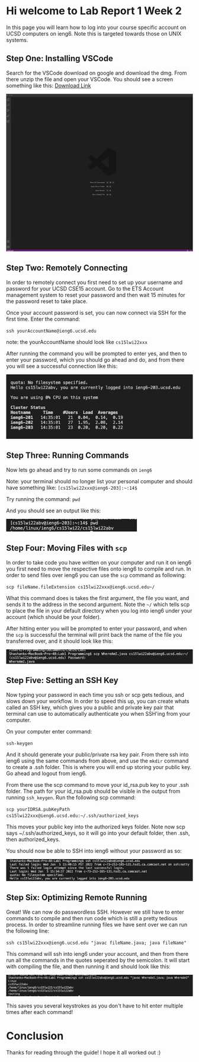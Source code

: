 # Hi welcome to Lab Report 1 Week 2

In this page you will learn how to log into your course specific account on UCSD computers on ieng6. Note this is targeted towards those on UNIX systems.

## Step One: Installing VSCode

Search for the VSCode download on google and download the dmg. From there unzip the file and open your VSCode. You should see a screen something like this:
[Download Link](https://code.visualstudio.com/download)

![VSCode Example Image](VSCode.png)

## Step Two: Remotely Connecting

In order to remotely connect you first need to set up your username and password for your UCSD CSE15 account. Go to the ETS Account management system to reset your password and then wait 15 minutes for the password reset to take place.

Once your account password is set, you can now connect via SSH for the first time. Enter the command:

`ssh yourAccountName@ieng6.ucsd.edu`

note: the yourAccountName should look like `cs15lwi22xxx`

After running the command you will be prompted to enter yes, and then to enter your password, which you should go ahead and do, and from there you will see a successful connection like this:

![Logged In](loggedInSuccessfully.png)

## Step Three: Running Commands

Now lets go ahead and try to run some commands on `ieng6`

Note: your terminal should no longer list your personal computer and should have something like:
`[cs15lwi22xxx@ieng6-203]:~:14$ `

Try running the command: `pwd`

And you should see an output like this:

![Running Command](runningCommand.png)

## Step Four: Moving Files with `scp`

In order to take code you have written on your computer and run it on ieng6 you first need to move the respective files onto ieng6 to compile and run. In order to send files over ieng6 you can use the `scp` command as following:

`scp fileName.fileExtension cs15lwi22xxx@ieng6.ucsd.edu~/`

What this command does is takes the first argument, the file you want, and sends it to the address in the second argument. Note the `~/` which tells scp to place the file in your default directory when you log into ieng6 under your account (which should be your folder).

After hitting enter you will be prompted to enter your password, and when the `scp` is successful the terminal will print back the name of the file you transferred over, and it should look like this:

![SCP Example](scpExample.png)

## Step Five: Setting an SSH Key

Now typing your password in each time you ssh or scp gets tedious, and slows down your workflow. In order to speed this up, you can create whats called an SSH key, which gives you a public and private key pair that terminal can use to automatically authenticate you when SSH'ing from your computer.

On your computer enter command:

`ssh-keygen`

And it should generate your public/private rsa key pair. From there ssh into ieng6 using the same commands from above, and use the `mkdir` command to create a .ssh folder. This is where you will end up storing your public key. Go ahead and logout from ieng6.

From there use the scp command to move your id_rsa.pub key to your .ssh folder. The path for your id_rsa.pub should be visible in the output from running `ssh_keygen`. Run the following scp command:

`scp yourIDRSA.pubKeyPath cs15lwi22xxx@ieng6.ucsd.edu:~/.ssh/authorized_keys`

This moves your public key into the authorized keys folder. Note now scp says ~/.ssh/authorized_keys, so it will go into your default folder, then .ssh, then authorized_keys.

You should now be able to SSH into ieng6 without your password as so:

![SSH no password](sshNoPassword.png)

## Step Six: Optimizing Remote Running

Great! We can now do passwordless SSH. However we still have to enter commands to compile and then run code which is still a pretty tedious process. In order to streamline running files we have sent over we can run the following line:

`ssh cs15lwi22xxx@ieng6.ucsd.edu "javac fileName.java; java fileName"`

This command will ssh into ieng6 under your account, and then from there run all the commands in the quotes seperated by the semicolon. It will start with compiling the file, and then running it and should look like this:

![faster SSH run](fasterSSHRun.png)

This saves you several keystrokes as you don't have to hit enter multiple times after each command!

# Conclusion

Thanks for reading through the guide! I hope it all worked out :)
